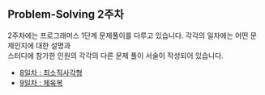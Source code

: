 ## Problem-Solving 2주차

2주차에는 프로그래머스 1단계 문제풀이를 다루고 있습니다. 각각의 일차에는 어떤 문제인지에 대한 설명과  
스터디에 참가한 인원의 각각의 다른 문제 풀이 서술이 작성되어 있습니다.

- <a href="https://github.com/U-REskiling-acadmey/Algorithm/tree/main/Problem-Solving/2%EC%A3%BC%EC%B0%A8/8%EC%9D%BC%EC%B0%A8#%EB%AC%B8%EC%A0%9C-%EC%84%A4%EB%AA%85--%EC%B5%9C%EC%86%8C%EC%A7%81%EC%82%AC%EA%B0%81%ED%98%95">8일차 : 최소직사각형</a>
- <a href="https://github.com/U-REskiling-acadmey/Algorithm/blob/main/Problem-Solving/2%EC%A3%BC%EC%B0%A8/9%EC%9D%BC%EC%B0%A8/readme.md">9일차 : 체육복</a>
